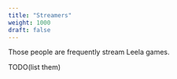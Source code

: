 ```yaml
---
title: "Streamers"
weight: 1000
draft: false
---
```


Those people are frequently stream Leela games.

TODO(list them)